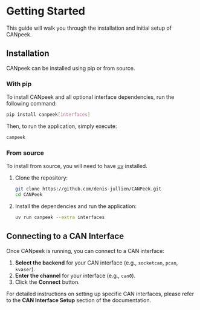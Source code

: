 # Getting Started

This guide will walk you through the installation and initial setup of CANpeek.

## Installation

CANpeek can be installed using pip or from source.

### With pip

To install CANpeek and all optional interface dependencies, run the following command:

```bash
pip install canpeek[interfaces]
```

Then, to run the application, simply execute:

```bash
canpeek
```

### From source

To install from source, you will need to have [uv](https://github.com/astral-sh/uv) installed.

1. Clone the repository:

   ```bash
   git clone https://github.com/denis-jullien/CANPeek.git
   cd CANPeek
   ```

2. Install the dependencies and run the application:

   ```bash
   uv run canpeek --extra interfaces
   ```

## Connecting to a CAN Interface

Once CANpeek is running, you can connect to a CAN interface:

1.  **Select the backend** for your CAN interface (e.g., `socketcan`, `pcan`, `kvaser`).
2.  **Enter the channel** for your interface (e.g., `can0`).
3.  Click the **Connect** button.

For detailed instructions on setting up specific CAN interfaces, please refer to the **CAN Interface Setup** section of the documentation.
